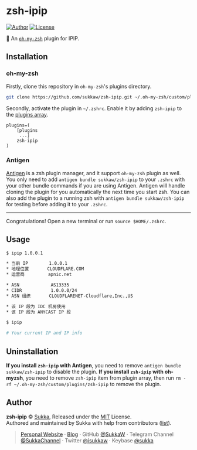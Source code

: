 # zsh-ipip

[![Author](https://img.shields.io/badge/Author-Sukka-b68469.svg?style=flat-square)](https://skk.moe)
[![License](https://img.shields.io/github/license/sukkaw/zsh-ipip.svg?style=flat-square)](./LICENSE)

:nut_and_bolt: An [`oh-my-zsh`](https://ohmyz.sh/) plugin for IPIP.

## Installation

### oh-my-zsh

Firstly, clone this repository in `oh-my-zsh`'s plugins directory.

```bash
git clone https://github.com/sukkaw/zsh-ipip.git ~/.oh-my-zsh/custom/plugins/zsh-ipip
```

Secondly, activate the plugin in `~/.zshrc`. Enable it by adding `zsh-ipip` to the [plugins array](https://github.com/robbyrussell/oh-my-zsh/blob/master/templates/zshrc.zsh-template#L66).

```
plugins=(
    [plugins
     ...]
    zsh-ipip
)
```

### Antigen

[Antigen](https://github.com/zsh-users/antigen) is a zsh plugin manager, and it support `oh-my-zsh` plugin as well. You only need to add `antigen bundle sukkaw/zsh-ipip` to your `.zshrc` with your other bundle commands if you are using Antigen. Antigen will handle cloning the plugin for you automatically the next time you start zsh. You can also add the plugin to a running zsh with `antigen bundle sukkaw/zsh-ipip` for testing before adding it to your `.zshrc`.

----

Congratulations! Open a new terminal or run `source $HOME/.zshrc`.

## Usage

```bash
$ ipip 1.0.0.1

* 当前 IP        1.0.0.1
* 地理位置       CLOUDFLARE.COM
* 运营商         apnic.net

* ASN            AS13335
* CIDR           1.0.0.0/24
* ASN 组织       CLOUDFLARENET-Cloudflare,Inc.,US

* 该 IP 段为 IDC 机房使用
* 该 IP 段为 ANYCAST IP 段
```

```bash
$ ipip

# Your current IP and IP info
```

## Uninstallation

**If you install `zsh-ipip` with Antigen**, you need to remove `antigen bundle sukkaw/zsh-ipip` to disable the plugin.
**If you install `zsh-ipip` with oh-myzsh**, you need to remove `zsh-ipip` item from plugin array, then run `rm -rf ~/.oh-my-zsh/custom/plugins/zsh-ipip` to remove the plugin.

## Author

**zsh-ipip** © [Sukka](https://github.com/SukkaW), Released under the [MIT](https://github.com/SukkaW/zsh-ipip/blob/master/LICENSE) License.<br>
Authored and maintained by Sukka with help from contributors ([list](https://github.com/SukkaW/zsh-ipip/graphs/contributors)).

> [Personal Website](https://skk.moe) · [Blog](https://blog.skk.moe) · GitHub [@SukkaW](https://github.com/SukkaW) · Telegram Channel [@SukkaChannel](https://t.me/SukkaChannel) · Twitter [@isukkaw](https://twitter.com/isukkaw) · Keybase [@sukka](https://keybase.io/sukka)

